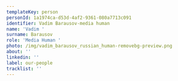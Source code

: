 ```yaml
---
templateKey: person
personId: 1a1974ca-d53d-4af2-9361-080a7713c091
identifier: Vadim Barausov-media human
name: 'Vadim '
surname: Barausov
role: 'Media Human '
photo: /img/vadim_barausov_russian_human-removebg-preview.png
about: ''
linkedin: ''
label: our-people
tracklist: ''
---
```

